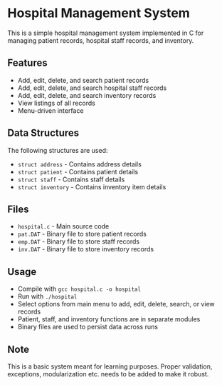 # Hospital Management System

This is a simple hospital management system implemented in C for managing patient records, hospital staff records, and inventory. 

## Features

- Add, edit, delete, and search patient records 
- Add, edit, delete, and search hospital staff records
- Add, edit, delete, and search inventory records
- View listings of all records
- Menu-driven interface

## Data Structures

The following structures are used:

- `struct address` - Contains address details 
- `struct patient` - Contains patient details
- `struct staff` - Contains staff details
- `struct inventory` - Contains inventory item details

## Files

- `hospital.c` - Main source code
- `pat.DAT` - Binary file to store patient records 
- `emp.DAT` - Binary file to store staff records
- `inv.DAT` - Binary file to store inventory records

## Usage

- Compile with `gcc hospital.c -o hospital`
- Run with `./hospital`
- Select options from main menu to add, edit, delete, search, or view records
- Patient, staff, and inventory functions are in separate modules
- Binary files are used to persist data across runs

## Note

This is a basic system meant for learning purposes. Proper validation, exceptions, modularization etc. needs to be added to make it robust.
